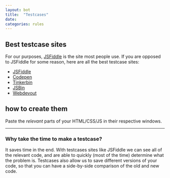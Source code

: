 ```yaml
---
layout: bot
title:  "Testcases"
date:
categories: rules
---
```


## Best testcase sites

For our purposes, [JSFiddle](http://jsfiddle.net) is the site most people use. If you are opposed to JSFiddle for some reason, here are all the best testcase sites:

* [JSFiddle](http://jsfiddle.net)
* [Codepen](http://codepen.io)
* [Tinkerbin](http://tinkerbin.heroku.com)
* [JSBin](http://jsbin.com)
* [Webdevout](http://webdevout.net)

## how to create them

Paste the *relevant* parts of your HTML/CSS/JS in their respective windows. 

---

### Why take the time to make a testcase?

It saves time in the end. With testcases sites like JSFiddle we can see all of the relevant code, and are able to quickly (most of the time) determine what the problem is. Testcases also allow us to save different versions of your code, so that you can have a side-by-side comparison of the old and new code. 